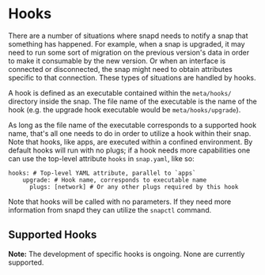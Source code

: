 # Hooks

There are a number of situations where snapd needs to notify a snap that
something has happened. For example, when a snap is upgraded, it may need to run
some sort of migration on the previous version's data in order to make it
consumable by the new version. Or when an interface is connected or
disconnected, the snap might need to obtain attributes specific to that
connection. These types of situations are handled by hooks.

A hook is defined as an executable contained within the `meta/hooks/` directory
inside the snap. The file name of the executable is the name of the hook (e.g.
the upgrade hook executable would be `meta/hooks/upgrade`).

As long as the file name of the executable corresponds to a supported hook name,
that's all one needs to do in order to utilize a hook within their snap. Note
that hooks, like apps, are executed within a confined environment. By default
hooks will run with no plugs; if a hook needs more capabilities one can use the
top-level attribute `hooks` in `snap.yaml`, like so:

    hooks: # Top-level YAML attribute, parallel to `apps`
	    upgrade: # Hook name, corresponds to executable name
		  plugs: [network] # Or any other plugs required by this hook

Note that hooks will be called with no parameters. If they need more information
from snapd they can utilize the `snapctl` command.


## Supported Hooks

**Note:** The development of specific hooks is ongoing. None are currently
supported.
